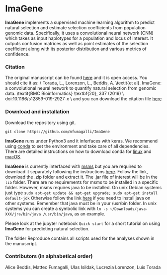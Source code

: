 # ImaGene

**ImaGene** implements a supervised machine learning algorithm to predict natural selection and estimate selection coefficients from population genomic data.
Specifically, it uses a convolutional neural network (CNN) which takes as input haplotypes for a population and locus of interest.
It outputs confusion matrices as well as point estimates of the selection coefficient along with its posterior distribution and various metrics of confidence.

### Citation

The original manuscript can be found [here](https://bmcbioinformatics.biomedcentral.com/articles/10.1186/s12859-019-2927-x) and it is open access.
You should cite it as: \\
Torada, L., Lorenzon, L., Beddis, A. \textit{et al}. ImaGene: a convolutional neural network to quantify natural selection from genomic data. \textit{BMC Bioinformatics} \textbf{20}, 337 (2019) \\
doi:10.1186/s12859-019-2927-x \\
and you can download the citation file [here](citeme.ris)

### Download and installation

Download the repository using git.
```
git clone https://github.com/mfumagalli/ImaGene
```

**ImaGene** runs under Python3 and it inferfaces with keras.
We recommend using [conda](https://conda.io/docs/index.html) to set the environment and take care of all dependencies.
There are detailed instructions on how to download conda for [linux](https://conda.io/docs/user-guide/install/linux.html) and [macOS](https://conda.io/docs/user-guide/install/macos.html).

**ImaGene** is currently interfaced with [msms](https://www.mabs.at/ewing/msms/index.shtml) but you are required to download it separately following the instructions [here](https://www.mabs.at/ewing/msms/download.shtml).
Follow the link, download the .zip folder and extract it.
The .jar file of interest will be in the `lib` folder.
There are no requirements for msms to be installed in a specific folder.
However, msms requires java to be installed.
On unix Debian systems just type `sudo apt-get update && apt-get upgrade; sudo apt-get install default-jdk`
Otherwise follow the link [here](https://www.java.com/en/download/) if you need to install java on other systems.
Remember that java must be in your /usr/bin folder.
In unix systems you can create a symbolic link with `ln -s ~/Downloads/java-XXX/jre/bin/java /usr/bin/java`, as an example.

Please look at the jupyter notebook `Quick start` for a short tutorial on using **ImaGene** for predicting natural selection.

The folder Reproduce contains all scripts used for the analyses shown in the manuscript.

### Contributors (in alphabetical order)
Alice Beddis, Matteo Fumagalli, Ulas Isildak, Lucrezia Lorenzon, Luis Torada



